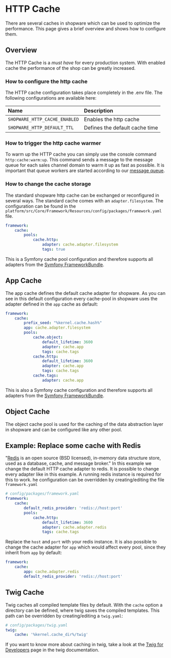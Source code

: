 # HTTP Cache

There are several caches in shopware which can be used to optimize the performance. This page gives a brief overview and shows how to configure them.

## Overview

The HTTP Cache is a _must have_ for every production system. With enabled cache the performance of the shop can be greatly increased.

### How to configure the http cache

The HTTP cache configuration takes place completely in the .env file. The following configurations are available here:

| Name | Description |
| :--- | :--- |
| `SHOPWARE_HTTP_CACHE_ENABLED` | Enables the http cache |
| `SHOPWARE_HTTP_DEFAULT_TTL` | Defines the default cache time |

### How to trigger the http cache warmer

To warm up the HTTP cache you can simply use the console command `http:cache:warm:up`. This command sends a message to the message queue for each sales channel domain to warm it up as fast as possible. It is important that queue workers are started according to our [message queue](../infrastructure/message-queue.md).

### How to change the cache storage

The standard shopware http cache can be exchanged or reconfigured in several ways. The standard cache comes with an `adapter.filesystem`. The configuration can be found in the `platform/src/Core/Framework/Resources/config/packages/framework.yaml` file.

```yaml
framework:
    cache:
        pools:
            cache.http:
                adapter: cache.adapter.filesystem
                tags: true
```

This is a Symfony cache pool configuration and therefore supports all adapters from the [Symfony FrameworkBundle](https://symfony.com/doc/current/cache.html#configuring-cache-with-frameworkbundle).

## App Cache

The app cache defines the default cache adapter for shopware. As you can see in this default configuration every cache-pool in shopware uses the adapter defined in the `app` cache as default:

```yaml
framework:
    cache:
        prefix_seed: "%kernel.cache.hash%"
        app: cache.adapter.filesystem
        pools:
            cache.object:
                default_lifetime: 3600
                adapter: cache.app
                tags: cache.tags
            cache.http:
                default_lifetime: 3600
                adapter: cache.app
                tags: cache.tags
            cache.tags:
                adapter: cache.app
```

This is also a Symfony cache configuration and therefore supports all adapters from the [Symfony FrameworkBundle](https://symfony.com/doc/current/cache.html#configuring-cache-with-frameworkbundle).

## Object Cache

The object cache pool is used for the caching of the data abstraction layer in shopware and can be configured like any other pool.

## Example: Replace some cache with Redis

"[Redis](https://redis.io/) is an open source \(BSD licensed\), in-memory data structure store, used as a database, cache, and message broker." In this example we change the default HTTP cache adapter to redis. It is possible to change every adapter like in this example. A running redis instance is required for this to work. he configuration can be overridden by creating/editing the file `framework.yaml`

```yaml
# config/packages/framework.yaml
framework:
    cache:
        default_redis_provider: 'redis://host:port'
        pools:
            cache.http:
                default_lifetime: 3600
                adapter: cache.adapter.redis
                tags: cache.tags
```

Replace the `host` and `port` with your redis instance. It is also possible to change the cache adapter for `app` which would affect every pool, since they inherit from `app` by default:

```yaml
framework:
    cache:
        app: cache.adapter.redis
        default_redis_provider: 'redis://host:port'
```

## Twig Cache

Twig caches all compiled template files by default. With the `cache` option a directory can be defined, where twig saves the compiled templates. This path can be overridden by creating/editing a `twig.yaml`:

```yaml
# config/packages/twig.yaml
twig:
    cache: '%kernel.cache_dir%/twig'
```

If you want to know more about caching in twig, take a look at the [Twig for Developers](https://twig.symfony.com/doc/3.x/api.html#) page in the twig documentation.

